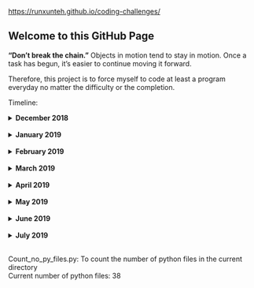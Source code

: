 https://runxunteh.github.io/coding-challenges/

## Welcome to this GitHub Page

**“Don’t break the chain.”**
Objects in motion tend to stay in motion. Once a task has begun, it’s easier to continue moving it forward.

Therefore, this project is to force myself to code at least a program everyday no matter the difficulty or the completion.

Timeline: <br />
<details><summary><b>December 2018</b></summary>
30 Dec 2018: Third highest number.py <br />
31 Dec 2018: New Year Countdown.py <br />
</details>
<br />
<details><summary><b>January 2019</b></summary>
1 Jan 2019: Calendar.py <br />
2 Jan 2019: Busy training for part-time job :( <br />
3 Jan 2019: Words Score.py <br />
4 Jan 2019: Detect Floating Point Number.py <br />
5 Jan 2019: Group().py <br />
6 Jan 2019: Work day <br />
7 Jan 2019: QuestionsMarks.py <br />
8 Jan 2019: QueueTwoStacks.py <br />
9 Jan 2019: Work day <br />
10 Jan 2019: Hangman.py <br />
11 Jan 2019: Magic 8-ball.py <br />
12 Jan 2019: Work day <br />
13 Jan 2019: Work day <br />
14 Jan 2019: Rolling the dice.py <br />
15 Jan 2019: Guessing Game.py <br />
16 Jan 2019: Work day <br />
17-19 Jan 2019: Assignment <br />
20 Jan 2019: Work day <br />
21 Jan 2019: Work day <br />
22 Jan 2019: test_QuestionsMarks.py <br />
23-28 Jan 2019: Sick and assignment <br />
29 Jan 2019: Work day <br />
30 Jan 2019: Work day <br />
31 Jan 2019: Assignment <br />
</details>
<br />
<details><summary><b>February 2019</b></summary>
1 Feb 2019: Work day <br />
2 Feb 2019: Busy <br />
3 Feb 2019: Cracking the Coding Interview/Chapter 1/Is Unique.py <br />
4 Feb 2019: Cracking the Coding Interview/Chapter 1/Check Permutation.py <br />
5 Feb 2019: Cracking the Coding Interview/Chapter 1/URLify.py <br />
6-10 Feb 2019: CNY + Exam revision <br />
11 Feb 2019: Exam <br />
12-13 Feb 2019: Busy <br />
14 Feb 2019: Google Kick Start 2018/Round A/Even Digits.py <br />
15 Feb 2019: Google Kick Start 2018/Round A/Lucky Dip.py. Only first version of the program. <br />
16 Feb 2019: Google Kick Start 2018/Round A/Lucky Dip.py. Second version of the program. <br />
17 Feb 2019: Google Kick Start 2018/Round B/No Nine.py. Only first version of the program. <br />
18 Feb 2019: CodeChef/Beginner/TABLET.py <br />
19 Feb 2019: CodeChef/Easy/CHEFA.py <br />
20 Feb 2019: CodeChef/Medium/COINS.py <br />
21 Feb 2019: CodeChef/Hard/ORDERS.py <br />
22 Feb 2019: CodeChef/Beginner/ICPC16B.py <br />
23 Feb 2019: CodeChef/Easy/CHEFADV.py <br />
24 Feb 2019: CodeChef/Medium/FLIPCOIN.py <br />
25 Feb 2019: CodeChef/Hard/ICPC16F.py <br />
26 Feb 2019: CodeChef/Beginner/HS08TEST.py <br />
27 Feb 2019: CodeChef/Easy/CHEFARRB.py <br />
28 Feb 2019: CodeChef/Medium/TWTCLOSE.py <br />
</details>
<br />
<details><summary><b>March 2019</b></summary>
1 Mar 2019: Busy <br />
2 Mar 2019: CodeChef/Hard/DOMSOL.py <br />
3 Mar 2019: Busy <br />
4 Mar 2019: School starts <br />
5-7 Mar 2019: Busy <br />
8-9 Mar 2019: Ipoh trip <br />
10 Mar 2019: Staircase.py <br />
11-15 Mar 2019: Busy <br />
16 Mar 2019: Cracking the Coding Interview/Chapter 2/Remove Dups.py <br />
17-31 Mar 2019: Busy <br />
</details>
<br />
<details><summary><b>April 2019</b></summary>
1-12 Apr 2019: Busy <br />
13 Apr 2019: Anonymous Love Letter.py <br/>
14 Apr 2019: LeetCode/Easy/Two Sum.py <br/>
15-30 Apr 2019: Busy <br />
</details>
<br />
<details><summary><b>May 2019</b></summary>
1-3 May 2019: Busy <br />
4 May 2019: LeetCode/Medium/Add Two Numbers.py <br />
5 May 2019: LeetCode/Medium/longest_substring_without_repeating_characters.py <br />
6-31 May 2019: Busy <br />
</details>
<br />

<details><summary><b>June 2019</b></summary>
1-29 Jun 2019: Busy <br />
30 Jun 2019: Newspaper.py <br />
</details>
<br />

<details><summary><b>July 2019</b></summary>
1-2 July 2019: Selenium.py <br />
3 July 2019: Neural_network.py <br />
</details>
<br />

Count_no_py_files.py: To count the number of python files in the current directory <br />
Current number of python files: 38
